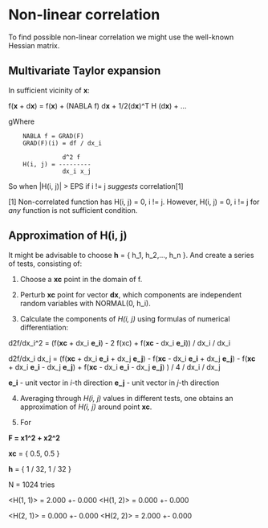 # Non-linear correlation

To find possible non-linear correlation we might use the well-known Hessian matrix.

## Multivariate Taylor expansion

In sufficient vicinity of **x**:

f(**x** + d**x**) = f(**x**) + (NABLA f) d**x** + 1/2(d**x**)^T H (d**x**) + ...

gWhere 

```
    NABLA f = GRAD(F)
    GRAD(F)(i) = df / dx_i
```
```          
               d^2 f 
    H(i, j) = ---------
               dx_i x_j
```

So when |H(i, j)| > EPS if i != j *suggests* correlation[1]


[1] Non-correlated function has H(i, j) = 0, i != j. However, H(i, j) = 0, i != j for *any* function is not sufficient
condition.


## Approximation of H(i, j)

It might be advisable to choose **h** = { h_1, h_2,..., h_n }.
And create a series of tests, consisting of:

1. Choose a **xc** point in the domain of f.

2. Perturb **xc** point for vector **dx**, which components are independent random variables with NORMAL(0, h_i).

3. Calculate the components of *H(i, j)* using formulas of numerical differentiation:

d2f/dx_i^2 = (f(**xc** + dx_i **e_i**) - 2 f(xc) + f(**xc** - dx_i **e_i**)) / dx_i / dx_i

d2f/dx_i dx_j = (f(**xc** + dx_i **e_i** + dx_j **e_j**) 
                 - f(**xc** - dx_i **e_i** + dx_j **e_j**) 
                 - f(**xc** + dx_i **e_i** - dx_j **e_j**)
                 + f(**xc** - dx_i **e_i** - dx_j **e_j**)
                ) / 4 / dx_i / dx_j

**e_i** - unit vector in *i*-th direction
**e_j** - unit vector in *j*-th direction

4. Averaging through *H(i, j)* values in different tests, one obtains an approximation of *H(i, j)* around point **xc**.

5. For 

**F = x1^2 + x2^2**

**xc** = { 0.5, 0.5 }

**h** = { 1 / 32, 1 / 32 }

N = 1024 tries

<H(1, 1)> = 2.000 +- 0.000 <H(1, 2)> = 0.000 +- 0.000

<H(2, 1)> = 0.000 +- 0.000 <H(2, 2)> = 2.000 +- 0.000


